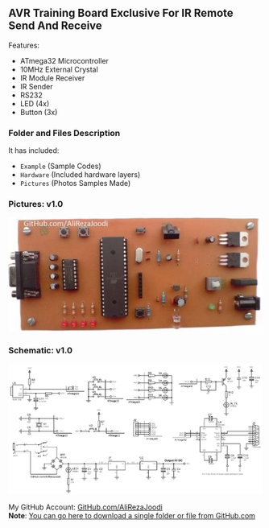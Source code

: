 ## AVR Training Board Exclusive For IR Remote Send And Receive

Features:
- ATmega32 Microcontroller 
- 10MHz External Crystal
- IR Module Receiver
- IR Sender
- RS232
- LED (4x)
- Button (3x)  

### Folder and Files Description
It has included:
- `Example` (Sample Codes)
- `Hardware` (Included hardware layers)
- `Pictures` (Photos Samples Made)

### Pictures: v1.0
![](Pictures/v1.0.jpg)

### Schematic: v1.0
![](Hardware/v1.0.png)

My GitHub Account: [GitHub.com/AliRezaJoodi](https://github.com/AliRezaJoodi)  
**Note**: [You can go here to download a single folder or file from GitHub.com](https://minhaskamal.github.io/DownGit/#/home)
